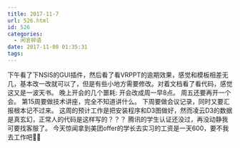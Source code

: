 ```yaml
---
title: 2017-11-7
url: 526.html
id: 526
categories:
  - 闲言碎语
date: 2017-11-08 01:35:31
tags:
---
```


下午看了下NSIS的GUI插件，然后看了看VRPPT的逾期效果，感觉和模板相差无几，基本改一改就可以了，但是有些小地方需要修改。对着文档看了看代码，感觉这又是一波天书。 晚上开会的几个噩耗: 开会改成周一早8点。 周五还要再开一个会。 第15周要做技术讲座，完全不知道讲什么。 下周要做会议记录，同时又要汇报根本记不过来。 这周的预计工作是把安装程序和D3图做好，然而凌云D3的数据是真玄幻，正常人的代码是这样写的？？？ 腾讯的学生认证还没过，再没动静我可要找客服了。 今天惊闻拿到美团offer的学长去实习的工资是一天600，要不我去工作吧🌚🌚